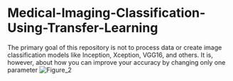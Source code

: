 # Medical-Imaging-Classification-Using-Transfer-Learning
The primary goal of this repository is not to process data or create image classification models like Inception, Xception, VGG16, and others. It is, however, about how you can improve your accuracy by changing only one parameter
![Figure_2](https://user-images.githubusercontent.com/67280401/224571303-aa9b6262-8ef4-4b8c-a198-c6d564472490.png)
